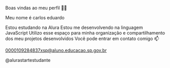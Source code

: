 Boas vindas ao meu perfil 💙💙

Meu nome é carlos eduardo

Estou estudando na Alura
Estou me desenvolvendo na linguagem JavaScript
Utilizo esse espaço para minha organização e compartilhamento dos meu projetos desenvolvidos
Você pode entrar em contato comigo 📫

0000109284837xsp@aluno.educacao.sp.gov.br

@alurastartestudante
